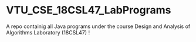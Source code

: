 # VTU_CSE_18CSL47_LabPrograms
A repo containig all Java programs under the course Design and Analysis of Algorithms Laboratory (18CSL47) ! 
